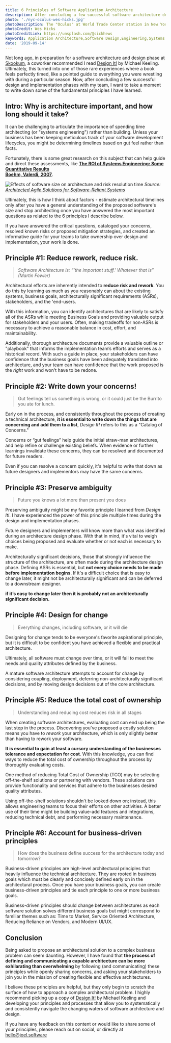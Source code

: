 ```yaml
---
title: 6 Principles of Software Application Architecture
description: After concluding a few successful software architecture design and implementation phases, I want to take a moment to write down some of the principles I have learned, and how they can simplify the architectural design process.
photo: './nyc-oculus-wes-hicks.jpg'
photoDescription: The "Oculus" at World Trade Center station in New York City
photoCredit: Wes Hicks
photoCreditLink: https://unsplash.com/@sickhews
keywords: Application Architecture,Software Design,Engineering,Systems Engineering,ROI,Service Oriented,Principled Developer,Pragmatic Design,Software Lifecycle
date: '2019-09-14'
---
```


Not long ago, in preparation for a software architecture and design phase at [Skookum](https://skookum.com), a coworker recommended I read [Design It!](https://www.oreilly.com/library/view/design-it/9781680502923/) by Michael Keeling. Ultimately, this turned into one of those rare experiences where a book feels perfectly timed, like a pointed guide to everything you were wrestling with during a particular season. Now, after concluding a few successful design and implementation phases with my team, I want to take a moment to write down some of the fundamental principles I have learned.

## Intro: Why is architecture important, and how long should it take?

It can be challenging to articulate the importance of spending time architecting (or "systems engineering") rather than building. Unless your business has been keeping meticulous track of your software development lifecycles, you might be determining timelines based on gut feel rather than facts.

Fortunately, there is some great research on this subject that can help guide and direct these assessments, like [**The ROI of Systems Engineering: Some Quantitative Results  
Boehm, Valerdi, 2007**](https://www.researchgate.net/publication/224579114_The_ROI_of_Systems_Engineering_Some_Quantitative_Results).

![Effects of software size on architecture and risk resolution time](https://d3i71xaburhd42.cloudfront.net/499a3c608498d907ba479b62641e676f82cbb833/7-Figure5-1.png)
_Source: [Architected Agile Solutions for Software-Reliant Systems](https://www.semanticscholar.org/paper/Architected-Agile-Solutions-for-Software-Reliant-Boehm-Lane/499a3c608498d907ba479b62641e676f82cbb833)_

Ultimately, this is how I think about factors - estimate architectural timelines only after you have a general understanding of the proposed software's size and stop architecting once you have answered the most important questions as related to the 6 principles I describe below.

If you have answered the critical questions, cataloged your concerns, resolved known risks or proposed mitigation strategies, and created an informative guide for your teams to take ownership over design and implementation, your work is done.

## Principle #1: Reduce rework, reduce risk.

> _Software Architecture is: “‘the important stuff.' Whatever that is” (Martin Fowler)_

Architectural efforts are inherently intended to **reduce risk and rework**. You do this by learning as much as you reasonably can about the existing systems, business goals, architecturally significant requirements (ASRs), stakeholders, and the 'end-users.

With this information, you can identify architectures that are likely to satisfy all of the ASRs while meeting Business Goals and providing valuable output for stakeholders and your users. Often, making tradeoffs for non-ASRs is necessary to achieve a reasonable balance in cost, effort, and maintainability.

Additionally, thorough architecture documents provide a valuable outline or "playbook" that informs the implementation team’s efforts and serves as a historical record. With such a guide in place, your stakeholders can have confidence that the business goals have been adequately translated into architecture, and your team can have confidence that the work proposed is the _right_ work and won't have to be redone.

## Principle #2: Write down your concerns!

> Gut feelings tell us something is wrong, or it could just be the Burrito you ate for lunch.

Early on in the process, and consistently throughout the process of creating a technical architecture, **it is essential to write down the things that are concerning and add them to a list**, _Design It!_ refers to this as a "Catalog of Concerns."

Concerns or “gut feelings” help guide the initial straw-man architectures, and help refine or challenge existing beliefs. When evidence or further learnings invalidate these concerns, they can be resolved and documented for future readers.

Even if you can resolve a concern quickly, it's helpful to write that down as future designers and implementors may have the same concerns.

## Principle #3: Preserve ambiguity

> Future you knows a lot more than present you does

Preserving ambiguity might be my favorite principle I learned from _Design It!_. I have experienced the power of this principle multiple times during the design and implementation phases.

Future designers and implementers will know more than what was identified during an architecture design phase. With that in mind, it's vital to weigh choices being proposed and evaluate whether or not each is necessary to make.

Architecturally significant decisions, those that strongly influence the structure of the architecture, are often made during the architecture design phase. Defining ASRs is essential, but **not every choice needs to be made before implementation begins**. If it's a difficult choice that is easy to change later, it might not be architecturally significant and can be deferred to a downstream designer.

**if it’s easy to change later then it is probably not an architecturally significant decision.**

## Principle #4: Design for change

> Everything changes, including software, or it will die

Designing for change tends to be everyone's favorite aspirational principle, but it is difficult to be confident you have achieved a flexible and practical architecture.

Ultimately, all software must change over time, or it will fail to meet the needs and quality attributes defined by the business.

A mature software architecture attempts to account for change by considering coupling, deployment, deferring non-architecturally significant decisions, and by moving design decisions out of the core architecture.

## Principle #5: Reduce the total cost of ownership

> Understanding and reducing cost reduces risk in all stages

When creating software architectures, evaluating cost can end up being the last step in the process. Discovering you've proposed a costly solution means you have to _rework_ your architecture, which is only slightly better than having to rework your software.

**It is essential to gain at least a cursory understanding of the businesses tolerance and expectation for cost**. With this knowledge, you can find ways to reduce the total cost of ownership throughout the process by thoroughly evaluating costs.

One method of reducing Total Cost of Ownership (TCO) may be selecting off-the-shelf solutions or partnering with vendors. These solutions can provide functionality and services that adhere to the businesses desired quality attributes.

Using off-the-shelf solutions shouldn't be looked down on; instead, this allows engineering teams to focus their efforts on other activities. A better use of their time might be building value-add features and integrations, reducing technical debt, and performing necessary maintenance.

## Principle #6: Account for business-driven principles

> How does the business define success for the architecture today and tomorrow?

Business-driven principles are high-level architectural principles that heavily influence the technical architecture. They are rooted in business goals which must be clearly and concisely defined early on in the architectural process. Once you have your business goals, you can create business-driven principles and tie each principle to one or more business goals.

Business-driven principles should change between architectures as each software solution solves different business goals but might correspond to familiar themes such as: Time to Market, Service Oriented Architecture, Reducing Reliance on Vendors, and Modern UI/UX.

## Conclusion

Being asked to propose an architectural solution to a complex business problem can seem daunting. However, I have found that **the process of defining and communicating a capable architecture can be more exhilarating than overwhelming** by following (and communicating) these principles while openly sharing concerns, and asking your stakeholders to join you in the mission of creating flexible and effective architectures.

I believe these principles are helpful, but they only begin to scratch the surface of how to approach a complex architectural problem. I highly recommend picking up a copy of [Design It!](https://www.oreilly.com/library/view/design-it/9781680502923/) by Michael Keeling and developing your principles and processes that allow you to systematically and consistently navigate the changing waters of software architecture and design.

If you have any feedback on this content or would like to share some of your principles, please reach out on social, or directly at [hello@joel.software](mailto:hello@joel.software)
